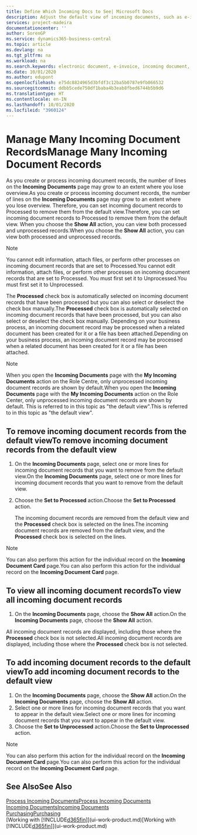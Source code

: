 ```yaml
---
title: Define Which Incoming Docs to See| Microsoft Docs
description: Adjust the default view of incoming documents, such as e-invoices, to improve your overview of processed and unprocessed records.
services: project-madeira
documentationcenter: ''
author: SorenGP
ms.service: dynamics365-business-central
ms.topic: article
ms.devlang: na
ms.tgt_pltfrm: na
ms.workload: na
ms.search.keywords: electronic document, e-invoice, incoming document, OCR, ecommerce, document exchange, import invoice
ms.date: 10/01/2020
ms.author: edupont
ms.openlocfilehash: e75dc8824965d3bfdf3c12ba5b0787e9fb066532
ms.sourcegitcommit: ddbb5cede750df1baba4b3eab8fbed6744b5b9d6
ms.translationtype: HT
ms.contentlocale: en-IN
ms.lasthandoff: 10/01/2020
ms.locfileid: "3960124"
---
```

# <a name="manage-many-incoming-document-records"></a><span data-ttu-id="74b10-103">Manage Many Incoming Document Records</span><span class="sxs-lookup"><span data-stu-id="74b10-103">Manage Many Incoming Document Records</span></span>
<span data-ttu-id="74b10-104">As you create or process incoming document records, the number of lines on the **Incoming Documents** page may grow to an extent where you lose overview.</span><span class="sxs-lookup"><span data-stu-id="74b10-104">As you create or process incoming document records, the number of lines on the **Incoming Documents** page may grow to an extent where you lose overview.</span></span> <span data-ttu-id="74b10-105">Therefore, you can set incoming document records to Processed to remove them from the default view.</span><span class="sxs-lookup"><span data-stu-id="74b10-105">Therefore, you can set incoming document records to Processed to remove them from the default view.</span></span> <span data-ttu-id="74b10-106">When you choose the **Show All** action, you can view both processed and unprocessed records.</span><span class="sxs-lookup"><span data-stu-id="74b10-106">When you choose the **Show All** action, you can view both processed and unprocessed records.</span></span>

> [!NOTE]  
>   <span data-ttu-id="74b10-107">You cannot edit information, attach files, or perform other processes on incoming document records that are set to Processed.</span><span class="sxs-lookup"><span data-stu-id="74b10-107">You cannot edit information, attach files, or perform other processes on incoming document records that are set to Processed.</span></span> <span data-ttu-id="74b10-108">You must first set it to Unprocessed.</span><span class="sxs-lookup"><span data-stu-id="74b10-108">You must first set it to Unprocessed.</span></span>

<span data-ttu-id="74b10-109">The **Processed** check box is automatically selected on incoming document records that have been processed but you can also select or deselect the check box manually.</span><span class="sxs-lookup"><span data-stu-id="74b10-109">The **Processed** check box is automatically selected on incoming document records that have been processed, but you can also select or deselect the check box manually.</span></span> <span data-ttu-id="74b10-110">Depending on your business process, an incoming document record may be processed when a related document has been created for it or a file has been attached.</span><span class="sxs-lookup"><span data-stu-id="74b10-110">Depending on your business process, an incoming document record may be processed when a related document has been created for it or a file has been attached.</span></span>

> [!NOTE]  
>   <span data-ttu-id="74b10-111">When you open the **Incoming Documents** page with the **My Incoming Documents** action on the Role Centre, only unprocessed incoming document records are shown by default.</span><span class="sxs-lookup"><span data-stu-id="74b10-111">When you open the **Incoming Documents** page with the **My Incoming Documents** action on the Role Center, only unprocessed incoming document records are shown by default.</span></span> <span data-ttu-id="74b10-112">This is referred to in this topic as "the default view".</span><span class="sxs-lookup"><span data-stu-id="74b10-112">This is referred to in this topic as "the default view".</span></span>

## <a name="to-remove-incoming-document-records-from-the-default-view"></a><span data-ttu-id="74b10-113">To remove incoming document records from the default view</span><span class="sxs-lookup"><span data-stu-id="74b10-113">To remove incoming document records from the default view</span></span>
1. <span data-ttu-id="74b10-114">On the **Incoming Documents** page, select one or more lines for incoming document records that you want to remove from the default view.</span><span class="sxs-lookup"><span data-stu-id="74b10-114">On the **Incoming Documents** page, select one or more lines for incoming document records that you want to remove from the default view.</span></span>
2. <span data-ttu-id="74b10-115">Choose the **Set to Processed** action.</span><span class="sxs-lookup"><span data-stu-id="74b10-115">Choose the **Set to Processed** action.</span></span>

    <span data-ttu-id="74b10-116">The incoming document records are removed from the default view and the **Processed** check box is selected on the lines.</span><span class="sxs-lookup"><span data-stu-id="74b10-116">The incoming document records are removed from the default view, and the **Processed** check box is selected on the lines.</span></span>

> [!NOTE]  
>   <span data-ttu-id="74b10-117">You can also perform this action for the individual record on the **Incoming Document Card** page.</span><span class="sxs-lookup"><span data-stu-id="74b10-117">You can also perform this action for the individual record on the **Incoming Document Card** page.</span></span>

## <a name="to-view-all-incoming-document-records"></a><span data-ttu-id="74b10-118">To view all incoming document records</span><span class="sxs-lookup"><span data-stu-id="74b10-118">To view all incoming document records</span></span>
1. <span data-ttu-id="74b10-119">On the **Incoming Documents** page, choose the **Show All** action.</span><span class="sxs-lookup"><span data-stu-id="74b10-119">On the **Incoming Documents** page, choose the **Show All** action.</span></span>

<span data-ttu-id="74b10-120">All incoming document records are displayed, including those where the **Processed** check box is not selected.</span><span class="sxs-lookup"><span data-stu-id="74b10-120">All incoming document records are displayed, including those where the **Processed** check box is not selected.</span></span>

## <a name="to-add-incoming-document-records-to-the-default-view"></a><span data-ttu-id="74b10-121">To add incoming document records to the default view</span><span class="sxs-lookup"><span data-stu-id="74b10-121">To add incoming document records to the default view</span></span>
1. <span data-ttu-id="74b10-122">On the **Incoming Documents** page, choose the **Show All** action.</span><span class="sxs-lookup"><span data-stu-id="74b10-122">On the **Incoming Documents** page, choose the **Show All** action.</span></span>
2. <span data-ttu-id="74b10-123">Select one or more lines for incoming document records that you want to appear in the default view.</span><span class="sxs-lookup"><span data-stu-id="74b10-123">Select one or more lines for incoming document records that you want to appear in the default view.</span></span>
3. <span data-ttu-id="74b10-124">Choose the **Set to Unprocessed** action.</span><span class="sxs-lookup"><span data-stu-id="74b10-124">Choose the **Set to Unprocessed** action.</span></span>  

> [!NOTE]  
>   <span data-ttu-id="74b10-125">You can also perform this action for the individual record on the **Incoming Document Card** page.</span><span class="sxs-lookup"><span data-stu-id="74b10-125">You can also perform this action for the individual record on the **Incoming Document Card** page.</span></span>

## <a name="see-also"></a><span data-ttu-id="74b10-126">See Also</span><span class="sxs-lookup"><span data-stu-id="74b10-126">See Also</span></span>
[<span data-ttu-id="74b10-127">Process Incoming Documents</span><span class="sxs-lookup"><span data-stu-id="74b10-127">Process Incoming Documents</span></span>](across-process-income-documents.md)  
[<span data-ttu-id="74b10-128">Incoming Documents</span><span class="sxs-lookup"><span data-stu-id="74b10-128">Incoming Documents</span></span>](across-income-documents.md)  
[<span data-ttu-id="74b10-129">Purchasing</span><span class="sxs-lookup"><span data-stu-id="74b10-129">Purchasing</span></span>](purchasing-manage-purchasing.md)  
<span data-ttu-id="74b10-130">[Working with [!INCLUDE[d365fin](includes/d365fin_md.md)]](ui-work-product.md)</span><span class="sxs-lookup"><span data-stu-id="74b10-130">[Working with [!INCLUDE[d365fin](includes/d365fin_md.md)]](ui-work-product.md)</span></span>
